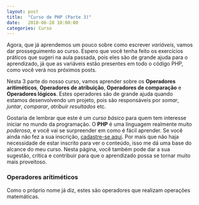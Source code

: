 ```yaml
---
layout: post
title:  "Curso de PHP (Parte 3)"
date:   2018-06-28 10:00:00
categories: Curso
---
```


Agora, que já aprendemos um pouco sobre como escrever *variáveis*, vamos dar prosseguimento ao curso. Espero que você tenha feito os exercícios práticos que sugeri na aula passada, pois eles são de grande ajuda para o aprendizado, já que as variáveis estão presentes em todo o código PHP, como você verá nos próximos posts.

Nesta 3 parte do nosso curso, vamos aprender sobre os **Operadores aritiméticos**, **Operadores de atribuição**, **Operadores de comparação** e **Operadores lógicos**. Estes operadores são de grande ajuda quando estamos desenvolvendo um projeto, pois são responsáveis por *somar*, *juntar*, *comparar*, *atribuir resultados* etc.

Gostaria de lembrar que este é um *curso básico* para quem tem interesse iniciar no mundo da programação. O **PHP** é uma linguagem realmente muito *poderosa*, e você vai se surpreender em como é fácil aprender. Se você ainda não fez a sua inscrição, [cadastre-se aqui](https://envolte.github.io/Curso-PHP.html). Por mais que não haja necessidade de estar inscrito para ver o conteúdo, isso me dá uma base do alcance do meu curso. Nesta página, você também pode dar a sua sugestão, crítica e contribuir para que o aprendizado possa se tornar muito mais proveitoso.

### Operadores arítiméticos

Como o próprio nome já diz, estes são operadores que realizam operações matemáticas.

